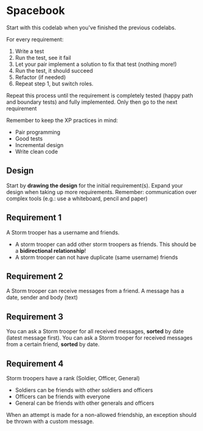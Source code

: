 # Spacebook

Start with this codelab when you've finished the previous codelabs.

For every requirement:
1. Write a test
2. Run the test, see it fail
3. Let your pair implement a solution to fix that test (nothing more!)
4. Run the test, it should succeed
5. Refactor (if needed)
6. Repeat step 1, but switch roles. 

Repeat this process until the requirement is completely tested (happy path and boundary tests) and fully implemented.
Only then go to the next requirement

Remember to keep the XP practices in mind:
- Pair programming
- Good tests
- Incremental design
- Write clean code

## Design
Start by **drawing the design** for the initial requirement(s).
Expand your design when taking up more requirements.
Remember: communication over complex tools (e.g.: use a whiteboard, pencil and paper)

## Requirement 1
A Storm trooper has a username and friends.
- A storm trooper can add other storm troopers as friends. This should be a **bidirectional relationship**!
- A storm trooper can not have duplicate (same username) friends 

## Requirement 2
A Storm trooper can receive messages from a friend.
A message has a date, sender and body (text)

## Requirement 3
You can ask a Storm trooper for all received messages, **sorted** by date (latest message first). 
You can ask a Storm trooper for received messages from a certain friend, **sorted** by date. 

## Requirement 4
Storm troopers have a rank (Soldier, Officer, General)
- Soldiers can be friends with other soldiers and officers
- Officers can be friends with everyone
- General can be friends with other generals and officers

When an attempt is made for a non-allowed friendship, an exception should be thrown with a custom message.

